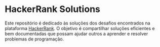 # HackerRank Solutions

Este repositório é dedicado às soluções dos desafios encontrados na plataforma [HackerRank](https://www.hackerrank.com/). O objetivo é compartilhar soluções eficientes e bem documentadas que possam ajudar outros a aprender e resolver problemas de programação.
